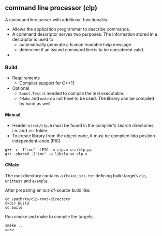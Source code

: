 ## command line processor (clp)

A command line parser with additional functionality:
- Allows the application programmer to describe commands.
- A command descriptor serves two purposes. The information stored in a descriptor is used to
	- automatically generate a human readable *help* message
	- determine if an issued command line is to be considered valid.
-

### Build

- Requirements
	- Compiler support for C++11
- Optional 
	- `Boost.Test` is needed to compile the test executable.
	- `CMake` and `make` do not have to be used. The library can be compiled by hand as well.

#### Manual

- Header `elrat/clp.h` must be found in the compiler's search directories, i.e. add `inc` folder.
- To create library from the object code, it must be compiled into position-independent-code (PIC).

```
g++ -c -I"inc" -fPIC -o clp.o src/clp.pp
g++ -shared -I"inc" -o libclp.so clp.o
``` 


#### CMake

The root directory contains a `CMakeLists.txt` defining build targets `clp`, `unittest` and `example`.

After preparing an out-of-source build like:

```
cd /path/to/clp-root-directory
mkdir build
cd build
```

Run cmake and make to compile the targets:

``` 
cmake ..
make
```

